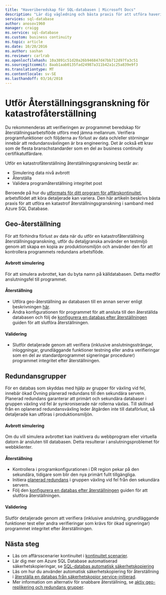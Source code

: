 ```yaml
---
title: "Haveriberedskap för SQL-databasen | Microsoft Docs"
description: "Lär dig vägledning och bästa praxis för att utföra haveriberedskap med Azure SQL Database."
services: sql-database
author: anosov1960
manager: craigg
ms.service: sql-database
ms.custom: business continuity
ms.topic: article
ms.date: 10/20/2016
ms.author: sashan
ms.reviewer: carlrab
ms.openlocfilehash: 10a3891c51d20a26b946847d47bb712d97fa3c51
ms.sourcegitcommit: 8aab1aab0135fad24987a311b42a1c25a839e9f3
ms.translationtype: MT
ms.contentlocale: sv-SE
ms.lasthandoff: 03/16/2018
---
```

# <a name="performing-disaster-recovery-drill"></a>Utför Återställningsgranskning för katastrofåterställning
Du rekommenderas att verifieringen av programmet beredskap för återställningsarbetsflöde utförs med jämna mellanrum. Verifiera programfunktioner och följderna av förlust av data och/eller störningar innebär att redundansväxlingen är bra engineering. Det är också ett krav som de flesta branschstandarder som en del av business continuity certifikatutfärdare.

Utför en katastrofåterställning återställningsgranskning består av:

* Simulering data nivå avbrott
* Återställa
* Validera programåterställning integritet post

Beroende på hur du [utformats för ditt program för affärskontinuitet](sql-database-business-continuity.md), arbetsflödet att köra detaljerade kan variera. Den här artikeln beskrivs bästa praxis för att utföra en katastrof återställningsgranskning i samband med Azure SQL Database.

## <a name="geo-restore"></a>Geo-återställning
För att förhindra förlust av data när du utför en katastrofåterställning återställningsgranskning, utför du detaljgranska använder en testmiljö genom att skapa en kopia av produktionsmiljön och använder den för att kontrollera programmets redundans arbetsflöde.

#### <a name="outage-simulation"></a>Avbrott simulering
För att simulera avbrottet, kan du byta namn på källdatabasen. Detta medför anslutningsfel till programmet.

#### <a name="recovery"></a>Återställning
* Utföra geo-återställning av databasen till en annan server enligt beskrivningen [här](sql-database-disaster-recovery.md).
* Ändra konfigurationen för programmet för att ansluta till den återställda databasen och följ de [konfigurera en databas efter återställningen](sql-database-disaster-recovery.md) guiden för att slutföra återställningen.

#### <a name="validation"></a>Validering
* Slutför detaljerade genom att verifiera (inklusive anslutningssträngar, inloggningar, grundläggande funktioner testning eller andra verifieringar som en del av standardprogrammet signeringar procedurer) programmet integritet efter återställningen.

## <a name="failover-groups"></a>Redundansgrupper
För en databas som skyddas med hjälp av grupper för växling vid fel, innebär ökad Övning planerad redundans till den sekundära servern. Planerad redundans garanterar att primärt och sekundära databaser i gruppen växling vid fel är synkroniserade när rollerna växlas. Till skillnad från en oplanerad redundansväxling leder åtgärden inte till dataförlust, så detaljerade kan utföras i produktionsmiljön.

#### <a name="outage-simulation"></a>Avbrott simulering
Om du vill simulera avbrottet kan inaktivera du webbprogram eller virtuella datorn är ansluten till databasen. Detta resulterar i anslutningsproblemet för webbklienter.

#### <a name="recovery"></a>Återställning
* Kontrollera i programkonfigurationen i DR region pekar på den sekundära, tidigare som blir den nya primärt fullt tillgängliga.
* Initiera [planerad redundans](scripts/sql-database-setup-geodr-and-failover-database-powershell.md) i gruppen växling vid fel från den sekundära servern.
* Följ den [konfigurera en databas efter återställningen](sql-database-disaster-recovery.md) guiden för att slutföra återställningen.

#### <a name="validation"></a>Validering
Slutför detaljerade genom att verifiera (inklusive anslutning, grundläggande funktioner test eller andra verifieringar som krävs för ökad signeringar) programmet integritet efter återställningen.

## <a name="next-steps"></a>Nästa steg
* Läs om affärsscenarier kontinuitet i [kontinuitet scenarier](sql-database-business-continuity.md).
* Lär dig mer om Azure SQL Database automatiserad säkerhetskopieringar, se [SQL-databas automatisk säkerhetskopiering](sql-database-automated-backups.md)
* Läs om hur du använder automatisk säkerhetskopiering för återställning i [återställa en databas från säkerhetskopior service-initierad](sql-database-recovery-using-backups.md).
* Mer information om alternativ för snabbare återställning, se [aktiv geo-replikering och redundans grupper](sql-database-geo-replication-overview.md).  
